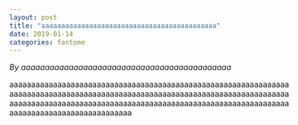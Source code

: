 ```yaml
---
layout: post
title: "aaaaaaaaaaaaaaaaaaaaaaaaaaaaaaaaaaaaaaaaaaaa"
date: 2019-01-14
categories: fantome
---
```


*By aaaaaaaaaaaaaaaaaaaaaaaaaaaaaaaaaaaaaaaaaaaa*

<html>
  <head>

  </head>
  <body>
    <p style="margin-top: 0">
      aaaaaaaaaaaaaaaaaaaaaaaaaaaaaaaaaaaaaaaaaaaaaaaaaaaaaaaaaaaaaaaaaaaaaaaaaaaaaaaaaaaaaaaaaaaaaaaaaaaaaaaaaaaaaaaaaaaaaaaaaaaaaaaaaaaaaaaaaaaaaaaaaaaaaaaaaaaaaaaaaaaaaaaaaaaaaaaaaaaaaaaaaaaaaaaaaaaaaaaaaaaaaaaaaaaaaaaaaaaa
    </p>
  </body>
</html>
